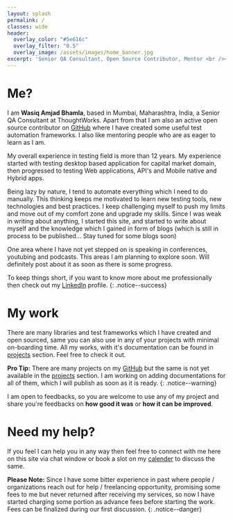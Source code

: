 ```yaml
---
layout: splash
permalink: /
classes: wide
header:
  overlay_color: "#5e616c"
  overlay_filter: "0.5"
  overlay_image: /assets/images/home_banner.jpg
excerpt: 'Senior QA Consultant, Open Source Contributor, Mentor <br /><small><i class="fas fa-map-marker-alt" aria-hidden="true"></i> Mumbai, India</small><br /><br /><br /> {::nomarkdown}<iframe src="https://ghbtns.com/github-btn.html?user=wasiqb&type=follow&count=true&size=large" frameborder="0" scrolling="0" width="220px" height="30px"></iframe> <a href="https://twitter.com/wasiqbhamla?ref_src=twsrc%5Etfw" class="twitter-follow-button" data-size="large" data-show-screen-name="false" data-show-count="true">Follow @wasiqbhamla</a><script async src="https://platform.twitter.com/widgets.js" charset="utf-8"></script>{:/nomarkdown}'
---
```


# Me?

I am **Wasiq Amjad Bhamla**, based in Mumbai, Maharashtra, India, a Senior QA Consultant at ThoughtWorks. Apart from that I am also an active open source contributor on [GitHub][github] where I have created some useful test automation frameworks. I also like mentoring people who are as eager to learn as I am.

My overall experience in testing field is more than 12 years. My experience started with testing desktop based application for capital market domain, then progressed to testing Web applications, API's and Mobile native and Hybrid apps.

Being lazy by nature, I tend to automate everything which I need to do manually. This thinking keeps me motivated to learn new testing tools, new technologies and best practices. I keep challenging myself to push my limits and move out of my comfort zone and upgrade my skills. Since I was weak in writing about anything, I started this site, and started to write about myself and the knowledge which I gained in form of blogs (which is still in process to be published... Stay tuned for some blogs soon)

One area where I have not yet stepped on is speaking in conferences, youtubing and podcasts. This areas I am planning to explore soon. Will definitely post about it as soon as there is some progress.

To keep things short, if you want to know more about me professionally then check out my [LinkedIn][linkedin] profile.
{: .notice--success}

# My work

There are many libraries and test frameworks which I have created and open sourced, same you can also use in any of your projects with minimal on-boarding time. All my works, with it's documentation can be found in [projects][project] section. Feel free to check it out.

**Pro Tip:** There are many projects on my [GitHub][github] but the same is not yet available in the [projects][project] section. I am working on adding documentations for all of them, which I will publish as soon as it is ready.
{: .notice--warning}

I am open to feedbacks, so you are welcome to use any of my project and share you're feedbacks on **how good it was** or **how it can be improved**.

# Need my help?

If you feel I can help you in any way then feel free to connect with me here on this site via chat window or book a slot on my [calender][services] to discuss the same.

**Please Note:** Since I have some bitter experience in past where people / organizations reach out for help / freelancing opportunity, promising some fees to me but never returned after receiving my services, so now I have started charging some portion as advance fees before starting the work. Fees can be finalized during our first discussion.
{: .notice--danger}

[github]: https://github.com/WasiqB
[linkedin]: https://www.linkedin.com/in/wasiqbhamla
[so]: https://stackoverflow.com/users/5320558/wasiq-bhamla
[project]: /projects/
[services]: /services/
[blog]: /blogs/
